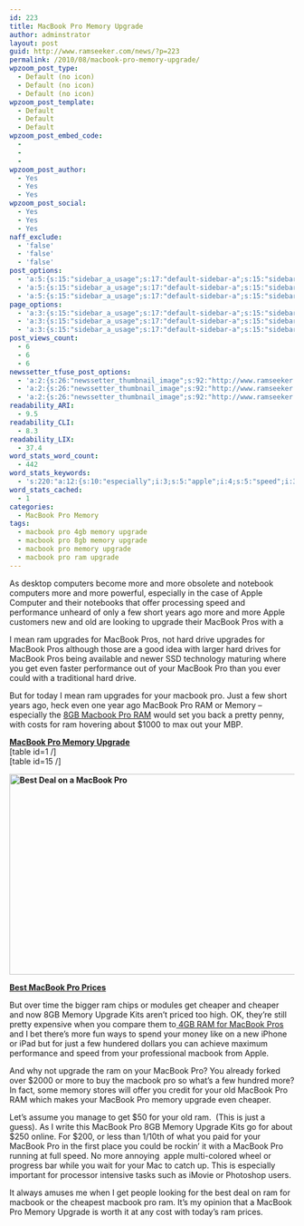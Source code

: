 ```yaml
---
id: 223
title: MacBook Pro Memory Upgrade
author: adminstrator
layout: post
guid: http://www.ramseeker.com/news/?p=223
permalink: /2010/08/macbook-pro-memory-upgrade/
wpzoom_post_type:
  - Default (no icon)
  - Default (no icon)
  - Default (no icon)
wpzoom_post_template:
  - Default
  - Default
  - Default
wpzoom_post_embed_code:
  - 
  - 
  - 
wpzoom_post_author:
  - Yes
  - Yes
  - Yes
wpzoom_post_social:
  - Yes
  - Yes
  - Yes
naff_exclude:
  - 'false'
  - 'false'
  - 'false'
post_options:
  - 'a:5:{s:15:"sidebar_a_usage";s:17:"default-sidebar-a";s:15:"sidebar_b_usage";s:17:"default-sidebar-b";s:9:"hwa_usage";s:17:"default-headerbar";s:8:"ad_above";s:0:"";s:8:"ad_below";s:0:"";}'
  - 'a:5:{s:15:"sidebar_a_usage";s:17:"default-sidebar-a";s:15:"sidebar_b_usage";s:17:"default-sidebar-b";s:9:"hwa_usage";s:17:"default-headerbar";s:8:"ad_above";s:0:"";s:8:"ad_below";s:0:"";}'
  - 'a:5:{s:15:"sidebar_a_usage";s:17:"default-sidebar-a";s:15:"sidebar_b_usage";s:17:"default-sidebar-b";s:9:"hwa_usage";s:17:"default-headerbar";s:8:"ad_above";s:0:"";s:8:"ad_below";s:0:"";}'
page_options:
  - 'a:3:{s:15:"sidebar_a_usage";s:17:"default-sidebar-a";s:15:"sidebar_b_usage";s:17:"default-sidebar-b";s:9:"hwa_usage";s:17:"default-headerbar";}'
  - 'a:3:{s:15:"sidebar_a_usage";s:17:"default-sidebar-a";s:15:"sidebar_b_usage";s:17:"default-sidebar-b";s:9:"hwa_usage";s:17:"default-headerbar";}'
  - 'a:3:{s:15:"sidebar_a_usage";s:17:"default-sidebar-a";s:15:"sidebar_b_usage";s:17:"default-sidebar-b";s:9:"hwa_usage";s:17:"default-headerbar";}'
post_views_count:
  - 6
  - 6
  - 6
newssetter_tfuse_post_options:
  - 'a:2:{s:26:"newssetter_thumbnail_image";s:92:"http://www.ramseeker.com/wp-content/uploads/2010/08/Screen-shot-2011-03-25-at-3.58.21-PM.png";s:24:"newssetter_disable_image";s:4:"true";}'
  - 'a:2:{s:26:"newssetter_thumbnail_image";s:92:"http://www.ramseeker.com/wp-content/uploads/2010/08/Screen-shot-2011-03-25-at-3.58.21-PM.png";s:24:"newssetter_disable_image";s:4:"true";}'
  - 'a:2:{s:26:"newssetter_thumbnail_image";s:92:"http://www.ramseeker.com/wp-content/uploads/2010/08/Screen-shot-2011-03-25-at-3.58.21-PM.png";s:24:"newssetter_disable_image";s:4:"true";}'
readability_ARI:
  - 9.5
readability_CLI:
  - 8.3
readability_LIX:
  - 37.4
word_stats_word_count:
  - 442
word_stats_keywords:
  - 's:220:"a:12:{s:10:"especially";i:3;s:5:"apple";i:4;s:5:"speed";i:3;s:11:"performance";i:3;s:7:"upgrade";i:7;s:7:"macbook";i:22;s:4:"pros";i:5;s:8:"upgrades";i:3;s:4:"hard";i:3;s:4:"just";i:3;s:6:"memory";i:7;s:7:"cheaper";i:3;}";'
word_stats_cached:
  - 1
categories:
  - MacBook Pro Memory
tags:
  - macbook pro 4gb memory upgrade
  - macbook pro 8gb memory upgrade
  - macbook pro memory upgrade
  - macbook pro ram upgrade
---
```

As desktop computers become more and more obsolete and notebook computers more and more powerful, especially in the case of Apple Computer and their notebooks that offer processing speed and performance unheard of only a few short years ago more and more Apple customers new and old are looking to upgrade their MacBook Pros with a

I mean ram upgrades for MacBook Pros, not hard drive upgrades for MacBook Pros although those are a good idea with larger hard drives for MacBook Pros being available and newer SSD technology maturing where you get even faster performance out of your MacBook Pro than you ever could with a traditional hard drive.

But for today I mean ram upgrades for your macbook pro. Just a few short years ago, heck even one year ago MacBook Pro RAM or Memory &#8211; especially the [8GB Macbook Pro RAM][1] would set you back a pretty penny, with costs for ram hovering about $1000 to max out your MBP.

**[MacBook Pro Memory Upgrade][2]**  
[table id=1 /]  
[table id=15 /]

**[<img title="Cheapest MacBook Pro" src="http://www.ramseeker.com/wp-content/uploads/2010/08/Screen-shot-2011-03-25-at-3.58.21-PM.png" alt="Best Deal on a MacBook Pro" width="515" height="354" />][3]**

**[Best MacBook Pro Prices][4]**

But over time the bigger ram chips or modules get cheaper and cheaper and now 8GB Memory Upgrade Kits aren&#8217;t priced too high. OK, they&#8217;re still pretty expensive when you compare them to[ 4GB RAM for MacBook Pros][5] and I bet there&#8217;s more fun ways to spend your money like on a new iPhone or iPad but for just a few hundered dollars you can achieve maximum performance and speed from your professional macbook from Apple.

And why not upgrade the ram on your MacBook Pro? You already forked over $2000 or more to buy the macbook pro so what&#8217;s a few hundred more? In fact, some memory stores will offer you credit for your old MacBook Pro RAM which makes your MacBook Pro memory upgrade even cheaper.

Let&#8217;s assume you manage to get $50 for your old ram.  (This is just a guess). As I write this MacBook Pro 8GB Memory Upgrade Kits go for about $250 online. For $200, or less than 1/10th of what you paid for your MacBook Pro in the first place you could be rockin&#8217; it with a MacBook Pro running at full speed. No more annoying  apple multi-colored wheel or progress bar while you wait for your Mac to catch up. This is especially important for processor intensive tasks such as iMovie or Photoshop users.

It always amuses me when I get people looking for the best deal on ram for macbook or the cheapest macbook pro ram. It&#8217;s my opinion that a MacBook Pro Memory Upgrade is worth it at any cost with today&#8217;s ram prices.

 [1]: http://www.ramseeker.com/memory/MacBook_Pro_KITS_(1066_DDR3)-8gb/ "8GB MacBook Pro RAM"
 [2]: http://www.ramseeker.com/memory/MacBook_Pro_(1066_DDR3)/ "macbook pro memory upgrade"
 [3]: http://www.ramseeker.com/wp-content/uploads/2010/08/Screen-shot-2011-03-25-at-3.58.21-PM.png
 [4]: "http://www.amazon.com/gp/product/B002QQ8H8I/ref=as_li_ss_tl?ie=UTF8&tag=ramseeker-20&linkCode=as2&camp=1789&creative=390957&creativeASIN=B002QQ8H8I
 [5]: http://www.ramseeker.com/memory/MacBook_Pro_KITS_(1066_DDR3)-4gb/ "4GB ram for macbook pro "